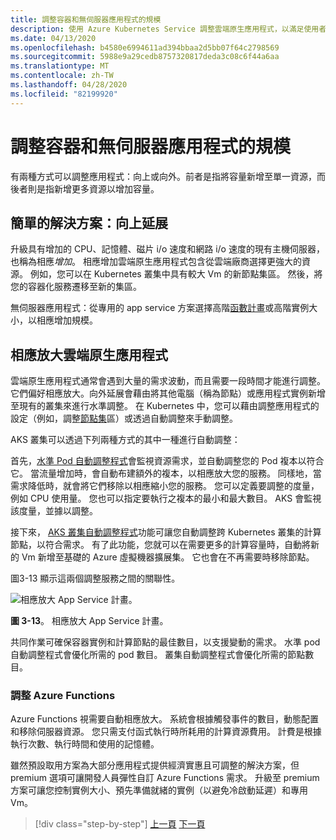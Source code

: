 ```yaml
---
title: 調整容器和無伺服器應用程式的規模
description: 使用 Azure Kubernetes Service 調整雲端原生應用程式，以滿足使用者需求。
ms.date: 04/13/2020
ms.openlocfilehash: b4580e6994611ad394bbaa2d5bb07f64c2798569
ms.sourcegitcommit: 5988e9a29cedb8757320817deda3c08c6f44a6aa
ms.translationtype: MT
ms.contentlocale: zh-TW
ms.lasthandoff: 04/28/2020
ms.locfileid: "82199920"
---
```

# <a name="scaling-containers-and-serverless-applications"></a>調整容器和無伺服器應用程式的規模

有兩種方式可以調整應用程式：向上或向外。前者是指將容量新增至單一資源，而後者則是指新增更多資源以增加容量。

## <a name="the-simple-solution-scaling-up"></a>簡單的解決方案：向上延展

升級具有增加的 CPU、記憶體、磁片 i/o 速度和網路 i/o 速度的現有主機伺服器，也稱為相應*增加*。 相應增加雲端原生應用程式包含從雲端廠商選擇更強大的資源。 例如，您可以在 Kubernetes 叢集中具有較大 Vm 的新節點集區。 然後，將您的容器化服務遷移至新的集區。

無伺服器應用程式：從專用的 app service 方案選擇高階[函數計畫](https://docs.microsoft.com/azure/azure-functions/functions-scale)或高階實例大小，以相應增加規模。

## <a name="scaling-out-cloud-native-apps"></a>相應放大雲端原生應用程式

雲端原生應用程式通常會遇到大量的需求波動，而且需要一段時間才能進行調整。 它們偏好相應放大。向外延展會藉由將其他電腦（稱為節點）或應用程式實例新增至現有的叢集來進行水準調整。 在 Kubernetes 中，您可以藉由調整應用程式的設定（例如，調整[節點集](https://docs.microsoft.com/azure/aks/use-multiple-node-pools#scale-a-node-pool-manually)區）或透過自動調整來手動調整。

AKS 叢集可以透過下列兩種方式的其中一種進行自動調整：

首先，[水準 Pod 自動調整程式](https://docs.microsoft.com/azure/aks/tutorial-kubernetes-scale#autoscale-pods)會監視資源需求，並自動調整您的 Pod 複本以符合它。 當流量增加時，會自動布建額外的複本，以相應放大您的服務。 同樣地，當需求降低時，就會將它們移除以相應縮小您的服務。 您可以定義要調整的度量，例如 CPU 使用量。 您也可以指定要執行之複本的最小和最大數目。 AKS 會監視該度量，並據以調整。

接下來， [AKS 叢集自動調整程式](https://docs.microsoft.com/azure/aks/cluster-autoscaler)功能可讓您自動調整跨 Kubernetes 叢集的計算節點，以符合需求。 有了此功能，您就可以在需要更多的計算容量時，自動將新的 Vm 新增至基礎的 Azure 虛擬機器擴展集。 它也會在不再需要時移除節點。

圖3-13 顯示這兩個調整服務之間的關聯性。

![相應放大 App Service 計畫。](./media/aks-cluster-autoscaler.png)

**圖 3-13**。 相應放大 App Service 計畫。

共同作業可確保容器實例和計算節點的最佳數目，以支援變動的需求。 水準 pod 自動調整程式會優化所需的 pod 數目。 叢集自動調整程式會優化所需的節點數目。

### <a name="scaling-azure-functions"></a>調整 Azure Functions

Azure Functions 視需要自動相應放大。 系統會根據觸發事件的數目，動態配置和移除伺服器資源。 您只需支付函式執行時所耗用的計算資源費用。 計費是根據執行次數、執行時間和使用的記憶體。

雖然預設取用方案為大部分應用程式提供經濟實惠且可調整的解決方案，但 premium 選項可讓開發人員彈性自訂 Azure Functions 需求。 升級至 premium 方案可讓您控制實例大小、預先準備就緒的實例（以避免冷啟動延遲）和專用 Vm。

>[!div class="step-by-step"]
>[上一頁](deploy-containers-azure.md)
>[下一頁](other-deployment-options.md)
